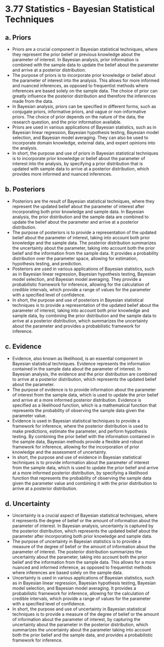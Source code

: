 # 3.77 Statistics - Bayesian Statistical Techniques

## a. Priors
- Priors are a crucial component in Bayesian statistical techniques, where they represent the prior belief or previous knowledge about the parameter of interest. In Bayesian analysis, prior information is combined with the sample data to update the belief about the parameter and arrive at a posterior distribution.
- The purpose of priors is to incorporate prior knowledge or belief about the parameter of interest into the analysis. This allows for more informed and nuanced inferences, as opposed to frequentist methods where inferences are based solely on the sample data. The choice of prior can greatly influence the posterior distribution and therefore the inferences made from the data.
- In Bayesian analysis, priors can be specified in different forms, such as conjugate priors, informative priors, and vague or non-informative priors. The choice of prior depends on the nature of the data, the research question, and the prior information available.
- Priors are used in various applications of Bayesian statistics, such as in Bayesian linear regression, Bayesian hypothesis testing, Bayesian model selection, and Bayesian model averaging. They can also be used to incorporate domain knowledge, external data, and expert opinions into the analysis.
- In short, the purpose and use of priors in Bayesian statistical techniques is to incorporate prior knowledge or belief about the parameter of interest into the analysis, by specifying a prior distribution that is updated with sample data to arrive at a posterior distribution, which provides more informed and nuanced inferences.

## b. Posteriors 
- Posteriors are the result of Bayesian statistical techniques, where they represent the updated belief about the parameter of interest after incorporating both prior knowledge and sample data. In Bayesian analysis, the prior distribution and the sample data are combined to update the belief about the parameter and arrive at a posterior distribution.
- The purpose of posteriors is to provide a representation of the updated belief about the parameter of interest, taking into account both prior knowledge and the sample data. The posterior distribution summarizes the uncertainty about the parameter, taking into account both the prior belief and the information from the sample data. It provides a probability distribution over the parameter space, allowing for estimation, hypothesis testing, and prediction.
- Posteriors are used in various applications of Bayesian statistics, such as in Bayesian linear regression, Bayesian hypothesis testing, Bayesian model selection, and Bayesian model averaging. They provide a probabilistic framework for inference, allowing for the calculation of credible intervals, which provide a range of values for the parameter with a specified level of confidence.
- In short, the purpose and use of posteriors in Bayesian statistical techniques is to provide a representation of the updated belief about the parameter of interest, taking into account both prior knowledge and sample data, by combining the prior distribution and the sample data to arrive at a posterior distribution, which summarizes the uncertainty about the parameter and provides a probabilistic framework for inference.

## c. Evidence
- Evidence, also known as likelihood, is an essential component in Bayesian statistical techniques. Evidence represents the information contained in the sample data about the parameter of interest. In Bayesian analysis, the evidence and the prior distribution are combined to arrive at a posterior distribution, which represents the updated belief about the parameter.
- The purpose of evidence is to provide information about the parameter of interest from the sample data, which is used to update the prior belief and arrive at a more informed posterior distribution. Evidence is specified as a likelihood function, which is a mathematical function that represents the probability of observing the sample data given the parameter value.
- Evidence is used in Bayesian statistical techniques to provide a framework for inference, where the posterior distribution is used to make predictions, estimate the parameter, and perform hypothesis testing. By combining the prior belief with the information contained in the sample data, Bayesian methods provide a flexible and robust framework for inference, allowing for the incorporation of prior knowledge and the assessment of uncertainty.
- In short, the purpose and use of evidence in Bayesian statistical techniques is to provide information about the parameter of interest from the sample data, which is used to update the prior belief and arrive at a more informed posterior distribution, by specifying a likelihood function that represents the probability of observing the sample data given the parameter value and combining it with the prior distribution to arrive at a posterior distribution.

## d. Uncertainty
- Uncertainty is a crucial aspect of Bayesian statistical techniques, where it represents the degree of belief or the amount of information about the parameter of interest. In Bayesian analysis, uncertainty is captured by the posterior distribution, which represents the updated belief about the parameter after incorporating both prior knowledge and sample data.
- The purpose of uncertainty in Bayesian statistics is to provide a measure of the degree of belief or the amount of information about the parameter of interest. The posterior distribution summarizes the uncertainty about the parameter, taking into account both the prior belief and the information from the sample data. This allows for a more nuanced and informed inference, as opposed to frequentist methods where inferences are based solely on the sample data.
- Uncertainty is used in various applications of Bayesian statistics, such as in Bayesian linear regression, Bayesian hypothesis testing, Bayesian model selection, and Bayesian model averaging. It provides a probabilistic framework for inference, allowing for the calculation of credible intervals, which provide a range of values for the parameter with a specified level of confidence.
- In short, the purpose and use of uncertainty in Bayesian statistical techniques is to provide a measure of the degree of belief or the amount of information about the parameter of interest, by capturing the uncertainty about the parameter in the posterior distribution, which summarizes the uncertainty about the parameter taking into account both the prior belief and the sample data, and provides a probabilistic framework for inference.

